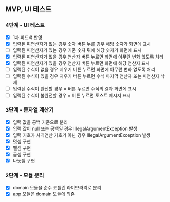 ## MVP, UI 테스트

### 4단계 - UI 테스트
- [x] 1차 피드백 반영
- [x] 입력된 피연산자가 없는 경우 숫자 버튼 누를 경우 해당 숫자가 화면에 표시
- [ ] 입력된 피연산자가 있는 경우 기존 숫자 뒤에 해당 숫자가 화면에 표시
- [x] 입력된 피연산자가 없을 경우 연산자 버튼 누르면 화면에 아무런 변화 없도록 처리
- [x] 입력된 피연산자가 있을 경우 연산자 버튼 누르면 화면에 해당 연산자 표시
- [ ] 입력된 수식이 없을 경우 지우기 버튼 누르면 화면에 아무런 변화 없도록 처리
- [ ] 입력된 수식이 있을 경우 지우기 버튼 누르면 수식 마지막 연산자 또는 피연산자 삭제
- [ ] 입력된 수식이 완전할 경우 = 버튼 누르면 수식의 결과 화면에 표시
- [ ] 입력된 수식이 불완전할 경우 = 버튼 누르면 토스트 메시지 표시

### 3단계 - 문자열 계산기
- [x] 입력 값을 공백 기준으로 분리
- [x] 입력 값이 null 또는 공백일 경우 IllegalArgumentException 발생
- [x] 입력 기호가 사칙연산 기호가 아닌 경우 IllegalArgumentException 발생
- [x] 덧셈 구현
- [x] 뺄셈 구현
- [x] 곱셈 구현
- [x] 나눗셈 구현

### 2단계 - 모듈 분리
- [x] domain 모듈을 순수 코틀린 라이브러리로 분리
- [x] app 모듈은 domain 모듈에 의존